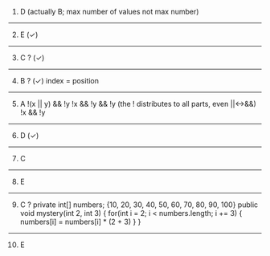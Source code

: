 1. D  (actually B; max number of values not max number)
_____________________________

2. E  (✓)
_____________________________

3. C ? (✓)
_____________________________

4. B ? (✓)
index = position
_____________________________

5. A
!(x || y) && !y 
!x && !y && !y 
(the ! distributes to all parts, even ||<->&&)
!x && !y
_____________________________

6. D  (✓)
_____________________________

7. C
_____________________________

8. E
_____________________________

9. C ?
    private int[] numbers;
    {10, 20, 30, 40, 50, 60, 70, 80, 90, 100}
    public void mystery(int 2, int 3) {
        for(int i = 2; i < numbers.length; i += 3) {
            numbers[i] = numbers[i] * (2 + 3)
        }
    }
_____________________________

10. E